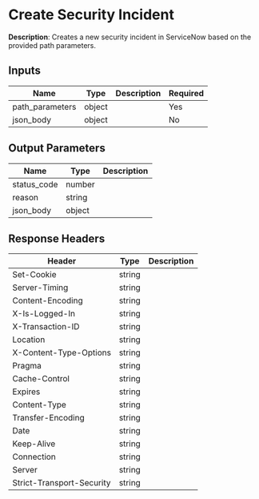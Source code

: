 # Create Security Incident

**Description**: Creates a new security incident in ServiceNow based on the provided path parameters.

## Inputs

| Name | Type | Description | Required |
|------|------|-------------|----------|
| path_parameters | object |  | Yes |
| json_body | object |  | No |

## Output Parameters

| Name | Type | Description |
|------|------|-------------|
| status_code | number |  |
| reason | string |  |
| json_body | object |  |

## Response Headers

| Header | Type | Description |
|--------|------|-------------|
| Set-Cookie | string |  |
| Server-Timing | string |  |
| Content-Encoding | string |  |
| X-Is-Logged-In | string |  |
| X-Transaction-ID | string |  |
| Location | string |  |
| X-Content-Type-Options | string |  |
| Pragma | string |  |
| Cache-Control | string |  |
| Expires | string |  |
| Content-Type | string |  |
| Transfer-Encoding | string |  |
| Date | string |  |
| Keep-Alive | string |  |
| Connection | string |  |
| Server | string |  |
| Strict-Transport-Security | string |  |